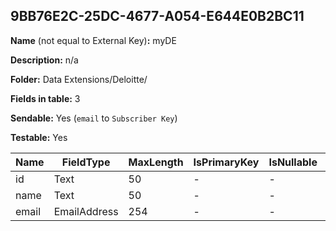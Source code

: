 ## 9BB76E2C-25DC-4677-A054-E644E0B2BC11

**Name** (not equal to External Key)**:** myDE

**Description:** n/a

**Folder:** Data Extensions/Deloitte/

**Fields in table:** 3

**Sendable:** Yes (`email` to `Subscriber Key`)

**Testable:** Yes

| Name | FieldType | MaxLength | IsPrimaryKey | IsNullable | DefaultValue |
| --- | --- | --- | --- | --- | --- |
| id | Text | 50 | - | - |  |
| name | Text | 50 | - | - |  |
| email | EmailAddress | 254 | - | - |  |
